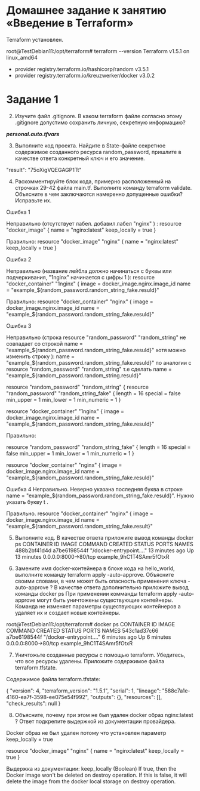 
# Домашнее задание к занятию «Введение в Terraform»

Terraform  установлен.

root@TestDebian11:/opt/terraform# terraform --version
Terraform v1.5.1
on linux_amd64
+ provider registry.terraform.io/hashicorp/random v3.5.1
+ provider registry.terraform.io/kreuzwerker/docker v3.0.2




# Задание 1

 2. Изучите файл .gitignore. В каком terraform файле согласно этому .gitignore допустимо сохранить личную, секретную информацию?

***personal.auto.tfvars***

 3. Выполните код проекта. Найдите в State-файле секретное содержимое созданного ресурса random_password, пришлите в качестве ответа конкретный ключ и его значение.

"result": "75oXigVQEGAGP1Tt"

4. Раскомментируйте блок кода, примерно расположенный на строчках 29-42 файла main.tf. Выполните команду terraform validate. Объясните в чем заключаются намеренно допущенные ошибки? Исправьте их.

Ошибка 1

Неправильно (отсутствует лабел. добавил лабел "nginx" ) :
resource "docker_image"  {
  name         = "nginx:latest"
  keep_locally = true
}

Правильно:
resource "docker_image" "nginx" {
  name         = "nginx:latest"
  keep_locally = true
}


Ошибка 2

Неправильно (название лейбла должно начинаться с буквы или подчеркивания, "1nginx" начинается с цифры 1  ):
resource "docker_container" "1nginx" {
  image = docker_image.nginx.image_id
  name  = "example_${random_password.random_string_fake.resuld}"

Правильно:
resource "docker_container" "nginx" {
  image = docker_image.nginx.image_id
  name  = "example_${random_password.random_string_fake.resuld}"

  
Ошибка 3

Неправильно (строка resource "random_password" "random_string" не совпадает со строкой  name  = "example_${random_password.random_string_fake.resuld}" хотя можно изменить строку  ):
name  = "example_${random_password.random_string_fake.resuld}"  по аналогии с resource "random_password" "random_string" т.е сделать name  = "example_${random_password.random_string.resuld}" 

resource "random_password" "random_string" {
resource "random_password" "random_string_fake" {
  length      = 16
  special     = false
  min_upper   = 1
  min_lower   = 1
  min_numeric = 1
}

resource "docker_container" "1nginx" {
  image = docker_image.nginx.image_id
  name  = "example_${random_password.random_string_fake.resuld}"

  
Правильно:

resource "random_password" "random_string_fake" {
  length      = 16
  special     = false
  min_upper   = 1
  min_lower   = 1
  min_numeric = 1
}


resource "docker_container" "nginx" {
  image = docker_image.nginx.image_id
  name  = "example_${random_password.random_string_fake.resuld}"  
  
  
 Ошибка 4 
 Неправильно. Неверно указана последняя буква в строке   name  = "example_${random_password.random_string_fake.resuld}". Нужно указать букву t .
  
 Правильно. 
  resource "docker_container" "nginx" {
  image = docker_image.nginx.image_id
  name  = "example_${random_password.random_string_fake.result}" 
  
 
5. Выполните код. В качестве ответа приложите вывод команды docker ps 
CONTAINER ID   IMAGE          COMMAND                  CREATED          STATUS          PORTS                  NAMES
488b2bf41d4d   a7be6198544f   "/docker-entrypoint.…"   13 minutes ago   Up 13 minutes   0.0.0.0:8000->80/tcp   example_9hC1T4SAmr5fOtxR

6. Замените имя docker-контейнера в блоке кода на hello_world, выполните команду terraform apply -auto-approve. Объясните своими словами, в чем может быть опасность применения ключа -auto-approve ? 
В качестве ответа дополнительно приложите вывод команды docker ps
При применении комманды   terraform apply -auto-approve  могут быть уничтожены существующие контейнеры. Команда не изменяет параметры существующих контейнеров а удаляет их и создает новые контейнеры.

root@TestDebian11:/opt/terraform# docker ps
CONTAINER ID   IMAGE          COMMAND                  CREATED         STATUS         PORTS                  NAMES
543c1ad37c66   a7be6198544f   "/docker-entrypoint.…"   6 minutes ago   Up 6 minutes   0.0.0.0:8000->80/tcp   example_9hC1T4SAmr5fOtxR


7. Уничтожьте созданные ресурсы с помощью terraform. Убедитесь, что все ресурсы удалены. Приложите содержимое файла terraform.tfstate.

Cодержимое файла terraform.tfstate:

{
  "version": 4,
  "terraform_version": "1.5.1",
  "serial": 1,
  "lineage": "588c7a1e-4160-ea7f-3598-ee075e54f992",
  "outputs": {},
  "resources": [],
  "check_results": null
}

8. Объясните, почему при этом не был удален docker образ nginx:latest ? Ответ подкрепите выдержкой из документации провайдера.

Docker образ не был удален потому что установлен параметр keep_locally = true

resource "docker_image" "nginx" {
  name         = "nginx:latest"
  keep_locally = true
}

Выдержка из документации:
keep_locally (Boolean) If true, then the Docker image won't be deleted on destroy operation. 
If this is false, it will delete the image from the docker local storage on destroy operation.


